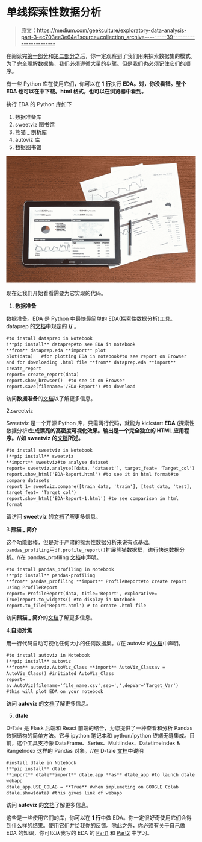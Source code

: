 # 单线探索性数据分析

> 原文：<https://medium.com/geekculture/exploratory-data-analysis-part-3-ec703ee3e64e?source=collection_archive---------39----------------------->

在阅读完[第一部分](https://prasantdixit.medium.com/exploratory-data-analysis-eda-44912e492879)和[第二部分](https://prasantdixit.medium.com/exploratory-data-analysis-part-2-2e68180be41e)之后，你一定观察到了我们用来探索数据集的模式。为了完全理解数据集，我们必须遵循大量的步骤。但是我们也必须记住它们的顺序。

有一些 Python 库在使用它们，你可以在 **1** **行**执行 **EDA。对，你没看错。整个 EDA 也可以在中下载。html 格式，也可以在浏览器中看到。**

执行 EDA 的 Python 库如下

1.  数据准备库
2.  sweetviz 图书馆
3.  熊猫 _ 剖析库
4.  autoviz 库
5.  数据图书馆

![](img/72397928e29b0a042e11dbf223875c9a.png)

现在让我们开始看看需要为它实现的代码。

1.  **数据准备**

数据准备。EDA 是 Python 中最快最简单的 EDA(探索性数据分析)工具。dataprep 的[文档](https://pypi.org/project/dataprep/)中规定的 **//** 。

```
#to install dataprep in Notebook
!**pip install** dataprep#to see EDA in notebook
**from** dataprep.eda **import** plot
plot(data)   #for plotting EDA in notebook#to see report on Browser and for downloading .html file **from** dataprep.eda **import** create_report
report= create_report(data)
report.show_browser()  #to see it on Browser
report.save(filename='/EDA-Report') #to download
```

访问**数据准备**的[文档](https://pypi.org/project/dataprep/)以了解更多信息。

2.sweetviz

Sweetviz 是一个开源 Python 库，只需两行代码，就能为 kickstart **EDA** (探索性数据分析)**生成漂亮的高密度可视化效果。输出是一个完全独立的 HTML 应用程序。//如 sweetviz 的[文档](https://pypi.org/project/sweetviz/)所述。**

```
#to install sweetviz in Notebook
!**pip install** sweetviz
**import** sweetviz#to analyse dataset
report= sweetviz.analyse([data, 'dataset'], target_feat= 'Target_col')
report.show_html('EDA-Report.html') #to see it in html format#to compare datasets
report_1= sweetviz.compare([train_data, 'train'], [test_data, 'test], target_feat= 'Target_col')
report.show_html('EDA-Report-1.html') #to see comparison in html format
```

请访问 **sweetviz** 的[文档](https://pypi.org/project/sweetviz/)了解更多信息。

3.**熊猫 _ 简介**

这个功能很棒，但是对于严肃的探索性数据分析来说有点基础。`pandas_profiling`用`df.profile_report()`扩展熊猫数据框，进行快速数据分析。//在 pandas_profiling [文档](https://pypi.org/project/pandas-profiling/)中声明。

```
#to install pandas_profiling in Notebook
!**pip install** pandas-profiling
**from** pandas_profiling **import** ProfileReport#to create report using ProfileReport
report= ProfileReport(data, title='Report', explorative= True)report.to_widgets() #to display in Notebook
report.to_file('Report.html') # to create .html file
```

访问**熊猫 _ 简介**的[文档](https://pypi.org/project/pandas-profiling/)了解更多信息。

4.**自动对焦**

用一行代码自动可视化任何大小的任何数据集。//在 autoviz 的[文档](https://pypi.org/project/autoviz/)中声明。

```
#to install autoviz in Notebook
!**pip install** autoviz
**from** autoviz.AutoViz_Class **import** AutoViz_Classav = AutoViz_Class() #initiated AutoViz_Class
report= av.AutoViz(filename='file_name.csv',sep=',',depVar='Target_Var')
#this will plot EDA on your notebook
```

访问 **autoviz** 的[文档](https://pypi.org/project/autoviz/)了解更多信息。

5. **dtale**

D-Tale 是 Flask 后端和 React 前端的结合，为您提供了一种查看和分析 Pandas 数据结构的简单方法。它与 ipython 笔记本和 python/ipython 终端无缝集成。目前，这个工具支持像 DataFrame、Series、MultiIndex、DatetimeIndex & RangeIndex 这样的 Pandas 对象。//在 D-tale [文档](https://pypi.org/project/dtale/)中说明

```
#install dtale in Notebook
!**pip install** dtale
**import** dtale**import** dtale.app **as** dtale_app #to launch dtale webapp
dtale_app.USE_COLAB = **True** #when implemeting on GOOGLE Colab
dtale.show(data) #this gives link of webapp 
```

访问 **autoviz** 的[文档](https://pypi.org/project/dtale/)了解更多信息。

这些是一些使用它们的库，你可以在 **1 行**中做 EDA。你一定很好奇使用它们会得到什么样的结果。使用它们并给我你的反馈。除此之外，你必须有关于自己做 EDA 的知识，你可以从我写的 EDA 的 [Part1](https://prasantdixit.medium.com/exploratory-data-analysis-eda-44912e492879) 和 [Part2](https://prasantdixit.medium.com/exploratory-data-analysis-part-2-2e68180be41e) 中学习。